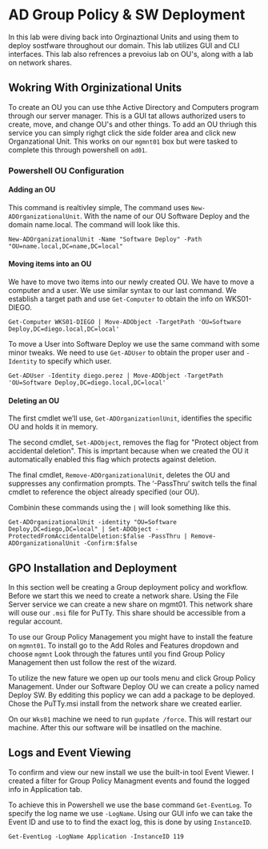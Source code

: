 # AD Group Policy & SW Deployment
In this lab were diving back into Orginaztional Units and using them to deploy sostfware throughout our domain. This lab utilizes GUI and CLI interfaces. This lab also refrences a prevoius lab on OU's, along with a lab on network shares.

## Wokring With Orginizational Units
To create an OU you can use thhe Active Directory and Computers program through our server manager. This is a GUI tat allows authorized users to create, move, and change OU's and other things. To add an OU thriugh this service you can simply righgt click the side folder area and click new Organzational Unit. This works on our `mgmnt01` box but were tasked to complete this through powershell on `ad01`.

### Powershell OU Configuration

#### Adding an OU

This command is realtivley simple, The command uses `New-ADOrganizationalUnit`. With the name of our OU Software Deploy and the domain name.local. The command will look like this.

`New-ADOrganizationalUnit -Name "Software Deploy" -Path "OU=name.local,DC=name,DC=local"`

#### Moving items into an OU

We have to move two items into our newly created OU. We have to move a computer and a user. We use similar syntax to our last command. We establish a target path and use `Get-Computer` to obtain the info on WKS01-DIEGO. 

`Get-Computer WKS01-DIEGO | Move-ADObject -TargetPath 'OU=Software Deploy,DC=diego.local,DC=local'`

To move a User into Software Deploy we use the same command with some minor tweaks. We need to use `Get-ADUser` to obtain the proper user and `-Identity` to specify which user.

`Get-ADUser -Identity diego.perez | Move-ADObject -TargetPath 'OU=Software Deploy,DC=diego.local,DC=local'`

#### Deleting an OU 

The first cmdlet we’ll use, `Get-ADOrganizationlUnit`, identifies the specific OU and holds it in memory.

The second cmdlet, `Set-ADObject`, removes the flag for "Protect object from accidental deletion". This is imprtant because when we created the OU it automatically enabled this flag which protects against deletion.

The final cmdlet, `Remove-ADOrganizationalUnit`, deletes the OU and suppresses any confirmation prompts. The ‘-PassThru‘ switch tells the final cmdlet to reference the object already specified (our OU).

Combinin these commands using the `|` will look something like this.

`Get-ADOrganizationalUnit -identity "OU=Software Deploy,DC=diego,DC=local" | Set-ADObject -ProtectedFromAccidentalDeletion:$false -PassThru | Remove-ADOrganizationalUnit -Confirm:$false`

## GPO Installation and Deployment

In this section well be creating a Group deployment policy and workflow. Before we start this we need to create a network share. Using the File Server service we can create a new share on mgmt01. This network share will ouse our `.msi` file for PuTTy. This share should be accessible from a regular account.

To use our Group Policy Management you might have to install the feature on `mgmnt01`. To install go to the Add Roles and Features dropdown and choose `mgmnt` Look through the fatures until you find Group Policy Management then ust follow the rest of the wizard.

To utilize the new fature we open up our tools menu and click Group Policy Management. Under our Software Deploy OU we can create a policy named Deploy SW. By edditing this poplicy we can add a package to be deployed. Chose the PuTTy.msi install from the network share we created earlier.

On our `Wks01` machine we need to run `gupdate /force`. This will restart our machine. After this our software will be insatlled on the machine.

## Logs and Event Viewing

To confirm and view our new install we use the built-in tool Event Viewer. I created a filter for Group Policy Managment events and found the logged info in Application tab.

To achieve this in Powershell we use the base command `Get-EventLog`. To specify the log name we use `-LogName`. Using our GUI info we can take the Event ID and use to to find the exact log, this is done by using `InstanceID`.

`Get-EventLog -LogName Application -InstanceID 119`
